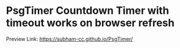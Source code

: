# PsgTimer Countdown Timer with timeout works on browser refresh
Preview Link: https://subham-cc.github.io/PsgTimer/
